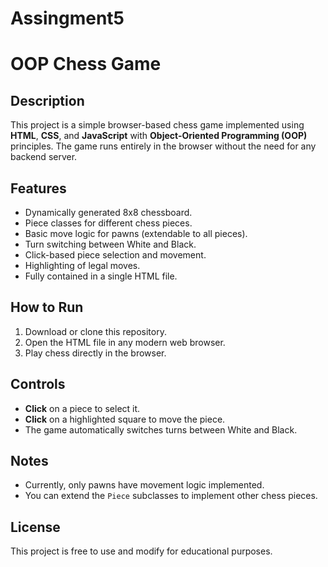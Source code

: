 # Assingment5
# OOP Chess Game

## Description
This project is a simple browser-based chess game implemented using **HTML**, **CSS**, and **JavaScript** with **Object-Oriented Programming (OOP)** principles. The game runs entirely in the browser without the need for any backend server.

## Features
- Dynamically generated 8x8 chessboard.
- Piece classes for different chess pieces.
- Basic move logic for pawns (extendable to all pieces).
- Turn switching between White and Black.
- Click-based piece selection and movement.
- Highlighting of legal moves.
- Fully contained in a single HTML file.

## How to Run
1. Download or clone this repository.
2. Open the HTML file in any modern web browser.
3. Play chess directly in the browser.

## Controls
- **Click** on a piece to select it.
- **Click** on a highlighted square to move the piece.
- The game automatically switches turns between White and Black.

## Notes
- Currently, only pawns have movement logic implemented.
- You can extend the `Piece` subclasses to implement other chess pieces.

## License
This project is free to use and modify for educational purposes.
